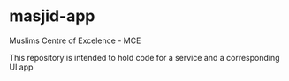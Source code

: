 # masjid-app

Muslims Centre of Excelence - MCE



This repository is intended to hold code for a service and a corresponding UI app

